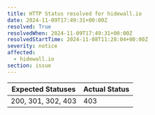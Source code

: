 ```yaml
---
title: HTTP Status resolved for hidewall.io
date: 2024-11-09T17:49:31+00:00Z
resolved: True
resolvedWhen: 2024-11-09T17:49:31+00:00Z
resolvedStartTime: 2024-11-08T11:28:04+00:00Z
severity: notice
affected:
  - hidewall.io
section: issue
---
```


| Expected Statuses | Actual Status  |
|-------------------|----------------|
| 200, 301, 302, 403 | 403 |
